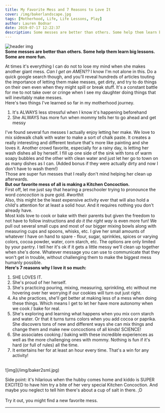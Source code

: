 ```yaml
---
title: My Favorite Mess and 7 Reasons to Love It
cover: /img/bakerlandscape.jpg
tags: [Motherhood, Life, Life Lessons, Play]
author: Lauren Bodnar
date: 2019-07-17 12:22:37
description: Some messes are better than others. Some help them learn big lessons. Some are more fun. Here's my favorite mess and 7 reasons why.
---
```

![header img](/img/bakerlandscape.jpg)
</br>
**Some messes are better than others. Some help them learn big lessons. Some are more fun.** </br>

At times it's everything I can do not to lose my mind when she makes another giant mess. *Can I get an AMEN??* I know I'm not alone in this. Do a quick google search though, and you'll reveal hundreds of articles touting the importance of letting them make messes, get dirty, and try to do things on their own even when they might spill or break stuff. It's a constant battle for me to not take over or cringe when I see my daughter doing things that will inevitably make messes.</br>
Here's two things I've learned so far in my motherhood journey.
1. It's ALWAYS less stressful when I know it's happening beforehand
2. She ALWAYS has more fun when mommy tells her to go ahead and get messy</br>

I've found several fun messes I actually enjoy letting her make. We love to mix sidewalk chalk with water to make a sort of chalk paste. It creates a really interesting and different texture that's more like painting and she loves it. Another crowd favorite, especially for a rainy day, is letting her wash dishes all by herself. I fill up one side of the sink with tons of warm soapy bubbles and the other with clean water and just let her go to town on as many dishes as I can. (Added bonus if they were actually dirty and now I don't have to wash them!)</br>
Those are super fun messes that I really don't mind helping her clean up afterwards.
</br>
**But our favorite mess of all is making a Kitchen Concoction.**</br>
First off, let me just say that hearing a preschooler trying to pronounce the word *concoction* is pure gold. #worthit</br>
Also, this might be the least expensive activity ever that will also hold a child's attention for at least a solid hour. And it requires nothing you don't already have.</br>
Most kids love to cook or bake with their parents but given the freedom to not have to follow instructions and *do it the right way* is even more fun! We pull out several small cups and most of our bigger mixing bowls along with measuring cups and spoons, whisks, etc. I give her small amounts of whatever I have on hand to spare - flour, sugar, sprinkles, spices or varying colors, cocoa powder, water, corn starch, etc. The options are only limited by your pantry. I tell her it's ok if it gets a little messy we'll clean up together when she's done. Whatever message you can use to communicate that they won't get in trouble, without challenging them to make the biggest mess humanly possible.
</br>
**Here's 7 reasons why I love it so much:**
1. SHE LOVES IT.
2. She's proud of her herself.
3. She's practicing pouring, mixing, measuring, sprinkling, etc without me hovering over her worrying if our cookies will turn out just right.
4. As she practices, she'll get better at making less of a mess when doing these things. Which means I get to let her have more autonomy when we cook / bake for real.
5. She's exploring and learning what happens when you mix corn starch and water. Or that it turns turns colors when you add cocoa or paprika. She discovers tons of new and different ways she can mix things and change them and make new concoctions of all kinds! SCIENCE!
6. She associates cooking / baking with these incredible experiences as well as the more challenging ones with mommy. Nothing is fun if it's hard (or full of rules) all the time.
7. It entertains her for at least an hour every time. That's a win for any activity!
</br>
![img](/img/baker2sml.jpg)
</br>

Side point: it's hilarious when the hubby comes home and kiddo is SUPER EXCITED to have him try a bite of her very special Kitchen Concoction. And maybe you neglect to tell him there's about a cup of salt in there. ;D </br>
</br>
Try it out, you might find a new favorite mess.

****
